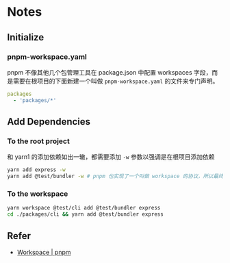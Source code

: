 # Notes

## Initialize

### pnpm-workspace.yaml

pnpm 不像其他几个包管理工具在 package.json 中配置 workspaces 字段，而是需要在根项目的下面新建一个叫做 `pnpm-workspace.yaml` 的文件来专门声明。

```yaml
packages
  - 'packages/*'
```

## Add Dependencies

### To the root project

和 yarn1 的添加依赖如出一辙，都需要添加 `-w` 参数以强调是在根项目添加依赖

```bash
yarn add express -w
yarn add @test/bundler -w # pnpm 也实现了一个叫做 workspace 的协议，所以最终版本号会显示为 `workspace:version`
```

### To the workspace

```bash
yarn workspace @test/cli add @test/bundler express
cd ./packages/cli && yarn add @test/bundler express
```

## Refer

- [Workspace | pnpm](https://pnpm.io/zh/workspaces)